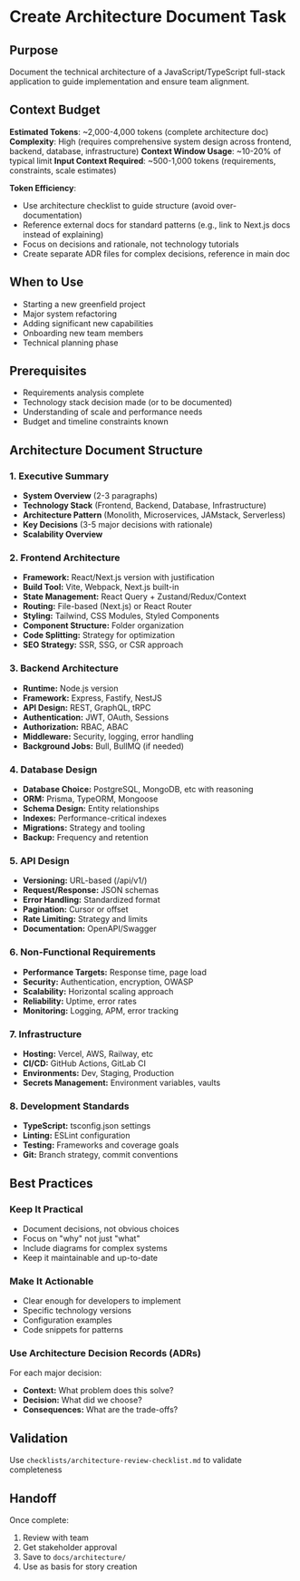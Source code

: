 # <!-- Powered by BMAD™ Core -->

# Create Architecture Document Task

## Purpose
Document the technical architecture of a JavaScript/TypeScript full-stack application to guide implementation and ensure team alignment.

## Context Budget

**Estimated Tokens**: ~2,000-4,000 tokens (complete architecture doc)
**Complexity**: High (requires comprehensive system design across frontend, backend, database, infrastructure)
**Context Window Usage**: ~10-20% of typical limit
**Input Context Required**: ~500-1,000 tokens (requirements, constraints, scale estimates)

**Token Efficiency**:
- Use architecture checklist to guide structure (avoid over-documentation)
- Reference external docs for standard patterns (e.g., link to Next.js docs instead of explaining)
- Focus on decisions and rationale, not technology tutorials
- Create separate ADR files for complex decisions, reference in main doc

## When to Use
- Starting a new greenfield project
- Major system refactoring
- Adding significant new capabilities
- Onboarding new team members
- Technical planning phase

## Prerequisites
- Requirements analysis complete
- Technology stack decision made (or to be documented)
- Understanding of scale and performance needs
- Budget and timeline constraints known

## Architecture Document Structure

### 1. Executive Summary
- **System Overview** (2-3 paragraphs)
- **Technology Stack** (Frontend, Backend, Database, Infrastructure)
- **Architecture Pattern** (Monolith, Microservices, JAMstack, Serverless)
- **Key Decisions** (3-5 major decisions with rationale)
- **Scalability Overview**

### 2. Frontend Architecture
- **Framework:** React/Next.js version with justification
- **Build Tool:** Vite, Webpack, Next.js built-in
- **State Management:** React Query + Zustand/Redux/Context
- **Routing:** File-based (Next.js) or React Router
- **Styling:** Tailwind, CSS Modules, Styled Components
- **Component Structure:** Folder organization
- **Code Splitting:** Strategy for optimization
- **SEO Strategy:** SSR, SSG, or CSR approach

### 3. Backend Architecture
- **Runtime:** Node.js version
- **Framework:** Express, Fastify, NestJS
- **API Design:** REST, GraphQL, tRPC
- **Authentication:** JWT, OAuth, Sessions
- **Authorization:** RBAC, ABAC
- **Middleware:** Security, logging, error handling
- **Background Jobs:** Bull, BullMQ (if needed)

### 4. Database Design
- **Database Choice:** PostgreSQL, MongoDB, etc with reasoning
- **ORM:** Prisma, TypeORM, Mongoose
- **Schema Design:** Entity relationships
- **Indexes:** Performance-critical indexes
- **Migrations:** Strategy and tooling
- **Backup:** Frequency and retention

### 5. API Design
- **Versioning:** URL-based (/api/v1/)
- **Request/Response:** JSON schemas
- **Error Handling:** Standardized format
- **Pagination:** Cursor or offset
- **Rate Limiting:** Strategy and limits
- **Documentation:** OpenAPI/Swagger

### 6. Non-Functional Requirements
- **Performance Targets:** Response time, page load
- **Security:** Authentication, encryption, OWASP
- **Scalability:** Horizontal scaling approach
- **Reliability:** Uptime, error rates
- **Monitoring:** Logging, APM, error tracking

### 7. Infrastructure
- **Hosting:** Vercel, AWS, Railway, etc
- **CI/CD:** GitHub Actions, GitLab CI
- **Environments:** Dev, Staging, Production
- **Secrets Management:** Environment variables, vaults

### 8. Development Standards
- **TypeScript:** tsconfig.json settings
- **Linting:** ESLint configuration
- **Testing:** Frameworks and coverage goals
- **Git:** Branch strategy, commit conventions

## Best Practices

### Keep It Practical
- Document decisions, not obvious choices
- Focus on "why" not just "what"
- Include diagrams for complex systems
- Keep it maintainable and up-to-date

### Make It Actionable
- Clear enough for developers to implement
- Specific technology versions
- Configuration examples
- Code snippets for patterns

### Use Architecture Decision Records (ADRs)
For each major decision:
- **Context:** What problem does this solve?
- **Decision:** What did we choose?
- **Consequences:** What are the trade-offs?

## Validation
Use `checklists/architecture-review-checklist.md` to validate completeness

## Handoff
Once complete:
1. Review with team
2. Get stakeholder approval
3. Save to `docs/architecture/`
4. Use as basis for story creation